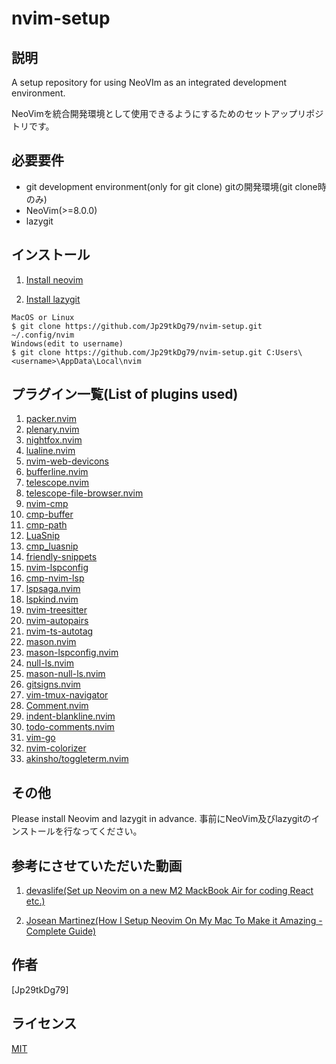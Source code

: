 # nvim-setup

## 説明

A setup repository for using NeoVIm as an integrated development environment.

NeoVimを統合開発環境として使用できるようにするためのセットアップリポジトリです。

 
## 必要要件

- git development environment(only for git clone)
  gitの開発環境(git clone時のみ)
- NeoVim(>=8.0.0)
- lazygit
 
## インストール

1. [Install neovim](https://github.com/neovim/neovim/wiki/Installing-Neovim)

2. [Install lazygit](https://github.com/jesseduffield/lazygit)
 
```
MacOS or Linux
$ git clone https://github.com/Jp29tkDg79/nvim-setup.git ~/.config/nvim
Windows(edit to username)
$ git clone https://github.com/Jp29tkDg79/nvim-setup.git C:Users\<username>\AppData\Local\nvim
```

## プラグイン一覧(List of plugins used)

1. [packer.nvim](https://github.com/wbthomason/packer.nvim)
2. [plenary.nvim](https://github.com/nvim-lua/plenary.nvim)
3. [nightfox.nvim](https://github.com/EdenEast/nightfox.nvim)
4. [lualine.nvim](https://github.com/nvim-lualine/lualine.nvim)
5. [nvim-web-devicons](https://github.com/nvim-tree/nvim-web-devicons)
6. [bufferline.nvim](https://github.com/akinsho/bufferline.nvim)
7. [telescope.nvim](https://github.com/nvim-telescope/telescope.nvim)
8. [telescope-file-browser.nvim](https://github.com/nvim-telescope/telescope-file-browser.nvim)
9. [nvim-cmp](https://github.com/hrsh7th/nvim-cmp)
10. [cmp-buffer](https://github.com/hrsh7th/cmp-buffer)
11. [cmp-path](https://github.com/hrsh7th/cmp-path)
12. [LuaSnip](https://github.com/L3MON4D3/LuaSnip)
13. [cmp_luasnip](https://github.com/saadparwaiz1/cmp_luasnip)
14. [friendly-snippets](https://github.com/rafamadriz/friendly-snippets)
15. [nvim-lspconfig](https://github.com/neovim/nvim-lspconfig)
16. [cmp-nvim-lsp](https://github.com/hrsh7th/cmp-nvim-lsp)
17. [lspsaga.nvim](https://github.com/glepnir/lspsaga.nvim)
18. [lspkind.nvim](https://github.com/onsails/lspkind.nvim)
19. [nvim-treesitter](https://github.com/nvim-treesitter/nvim-treesitter)
20. [nvim-autopairs](https://github.com/windwp/nvim-autopairs)
21. [nvim-ts-autotag](https://github.com/windwp/nvim-ts-autotag)
22. [mason.nvim](https://github.com/williamboman/mason.nvim)
23. [mason-lspconfig.nvim](https://github.com/williamboman/mason-lspconfig.nvim)
24. [null-ls.nvim](https://github.com/jose-elias-alvarez/null-ls.nvim)
25. [mason-null-ls.nvim](https://github.com/jayp0521/mason-null-ls.nvim)
26. [gitsigns.nvim](https://github.com/lewis6991/gitsigns.nvim)
27. [vim-tmux-navigator](https://github.com/christoomey/vim-tmux-navigator)
28. [Comment.nvim](https://github.com/numToStr/Comment.nvim)
29. [indent-blankline.nvim](https://github.com/lukas-reineke/indent-blankline.nvim)
30. [todo-comments.nvim](https://github.com/folke/todo-comments.nvim)
31. [vim-go](https://github.com/fatih/vim-go)
32. [nvim-colorizer](https://github.com/norcalli/nvim-colorizer.lua)
33. [akinsho/toggleterm.nvim](https://github.com/akinsho/toggleterm.nvim)

 
## その他
 
Please install Neovim and lazygit in advance.
事前にNeoVim及びlazygitのインストールを行なってください。

## 参考にさせていただいた動画

1. [devaslife(Set up Neovim on a new M2 MackBook Air for coding React etc.)](https://www.youtube.com/watch?v=ajmK0ZNcM4Q&t=4138s)

2. [Josean Martinez(How I Setup Neovim On My Mac To Make it Amazing - Complete Guide)](https://www.youtube.com/watch?v=vdn_pKJUda8)
 
## 作者
 
[Jp29tkDg79]
 
## ライセンス
 
[MIT](https://github.com/Jp29tkDg79/nvim-setup.git)</blockquote>
